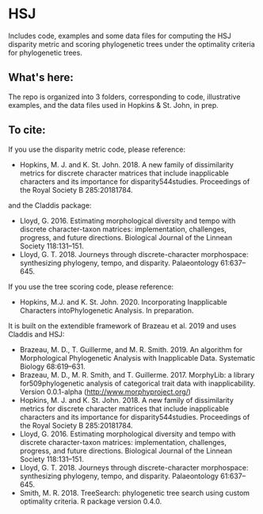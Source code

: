 # HSJ #

Includes code, examples and some data files for computing the HSJ disparity metric and scoring phylogenetic trees under the optimality criteria for phylogenetic trees.

## What's here: ##

The repo is organized into 3 folders, corresponding to code, illustrative examples, and the data files used in Hopkins & St. John, in prep.

## To cite: ##

If you use the disparity metric code, please reference:

+ Hopkins, M. J. and K. St. John. 2018. A new family of dissimilarity metrics for discrete character matrices that include inapplicable characters and its importance for disparity544studies. Proceedings of the Royal Society B 285:20181784.

and the Claddis package:

+ Lloyd, G. 2016. Estimating morphological diversity and tempo with discrete character-taxon matrices: implementation, challenges, progress, and future directions. Biological Journal of the Linnean Society 118:131–151.
+ Lloyd, G. T. 2018. Journeys through discrete-character morphospace: synthesizing phylogeny, tempo, and disparity. Palaeontology 61:637–645.

If you use the tree scoring code, please reference:

+ Hopkins, M.J. and K. St. John.  2020. Incorporating Inapplicable Characters intoPhylogenetic Analysis. In preparation.

It is built on the extendible framework of Brazeau et al. 2019 and uses Claddis and HSJ:

+ Brazeau, M. D., T. Guillerme, and M. R. Smith. 2019. An algorithm for Morphological Phylogenetic Analysis with Inapplicable Data. Systematic Biology 68:619–631.
+ Brazeau, M. D., M. R. Smith, and T. Guillerme. 2017. MorphyLib: a library for509phylogenetic analysis of categorical trait data with inapplicability. Version 0.0.1-alpha (http://www.morphyproject.org/)
+ Hopkins, M. J. and K. St. John. 2018. A new family of dissimilarity metrics for discrete character matrices that include inapplicable characters and its importance for disparity544studies. Proceedings of the Royal Society B 285:20181784.
+ Lloyd, G. 2016. Estimating morphological diversity and tempo with discrete character-taxon matrices: implementation, challenges, progress, and future directions. Biological Journal of the Linnean Society 118:131–151.
+ Lloyd, G. T. 2018. Journeys through discrete-character morphospace: synthesizing phylogeny, tempo, and disparity. Palaeontology 61:637–645.
+ Smith, M. R. 2018. TreeSearch: phylogenetic tree search using custom optimality criteria. R package version 0.4.0.
